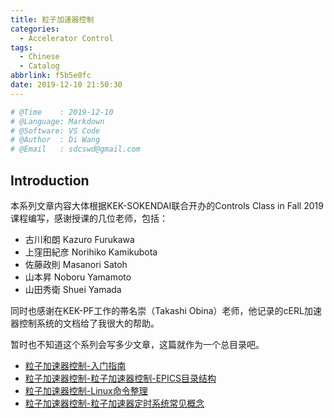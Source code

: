 ```yaml
---
title: 粒子加速器控制
categories:
  - Accelerator Control
tags:
  - Chinese
  - Catalog
abbrlink: f5b5e0fc
date: 2019-12-10 21:50:30
---
```


```python
# @Time    : 2019-12-10
# @Language: Markdown
# @Software: VS Code
# @Author  : Di Wang
# @Email   : sdcswd@gmail.com
```

## Introduction

本系列文章内容大体根据KEK-SOKENDAI联合开办的Controls Class in Fall 2019课程编写，感谢授课的几位老师，<!-- more -->包括：

- 古川和朗 Kazuro Furukawa
- 上窪田紀彦 Norihiko Kamikubota
- 佐藤政則 Masanori Satoh
- 山本昇 Noboru Yamamoto
- 山田秀衛 Shuei Yamada

同时也感谢在KEK-PF工作的帯名崇（Takashi Obina）老师，他记录的cERL加速器控制系统的文档给了我很大的帮助。

暂时也不知道这个系列会写多少文章，这篇就作为一个总目录吧。

- [粒子加速器控制-入门指南](/posts/acc-control-learning-step)
- [粒子加速器控制-粒子加速器控制-EPICS目录结构](/posts/acc-control-learning-step)
- [粒子加速器控制-Linux命令整理](/posts/acc-control-learning-epics-dir)
- [粒子加速器控制-粒子加速器定时系统常见概念](/posts/acc-control-learning-event-timing-glossary)
